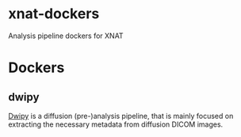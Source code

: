 # xnat-dockers

Analysis pipeline dockers for XNAT


# Dockers

## dwipy

[Dwipy](https://github.com/Svdvoort/dwipy) is a diffusion (pre-)analysis pipeline, that is mainly focused on extracting the necessary metadata from diffusion DICOM images.

